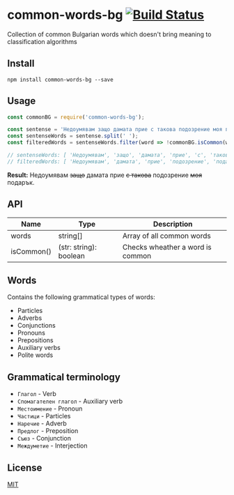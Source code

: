 # common-words-bg [![Build Status](https://travis-ci.org/tsvetomirnik/common-words-bg.svg?branch=master)](https://travis-ci.org/tsvetomirnik/common-words-bg)

Collection of common Bulgarian words which doesn't bring meaning to classification algorithms


## Install

```
npm install common-words-bg --save
```


## Usage

```js
const commonBG = require('common-words-bg');

const sentense = 'Недоумявам защо дамата прие с такова подозрение моя подарък.';
const sentenseWords = sentense.split(' ');
const filteredWords = sentenseWords.filter(word => !commonBG.isCommon(word));

// sentenseWords: [ 'Недоумявам', 'защо', 'дамата', 'прие', 'с', 'такова', 'подозрение', 'моя', 'подарък.' ]
// filteredWords: [ 'Недоумявам', 'дамата', 'прие', 'подозрение', 'подарък.' ]
```

**Result:** Недоумявам ~~защо~~ дамата прие ~~с такова~~ подозрение ~~моя~~ подарък.


## API

| Name       | Type                   | Description                                    |
|------------|------------------------|------------------------------------------------|
| words      | string[]               | Array of all common words                      |
| isCommon() | (str: string): boolean | Checks wheather a word is common               |


## Words

Contains the following grammatical types of words:
- Particles
- Adverbs
- Conjunctions
- Pronouns
- Prepositions
- Auxiliary verbs
- Polite words


## Grammatical terminology

- `Глагол` - Verb
- `Спомагателен глагол` - Auxiliary verb
- `Местоимение` - Pronoun
- `Частици` - Particles
- `Наречие` - Adverb
- `Предлог` - Preposition
- `Съюз` - Conjunction
- `Междуметие` - Interjection

## License

[MIT](./license)